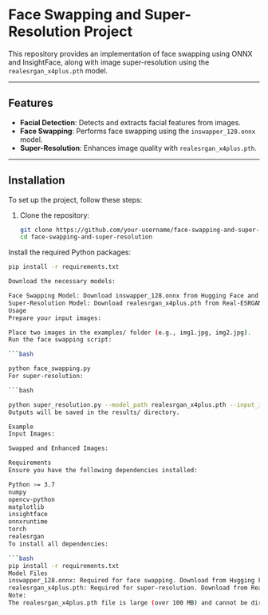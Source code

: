 # Face Swapping and Super-Resolution Project

This repository provides an implementation of face swapping using ONNX and InsightFace, along with image super-resolution using the `realesrgan_x4plus.pth` model.

---

## Features
- **Facial Detection**: Detects and extracts facial features from images.
- **Face Swapping**: Performs face swapping using the `inswapper_128.onnx` model.
- **Super-Resolution**: Enhances image quality with `realesrgan_x4plus.pth`.

---

## Installation

To set up the project, follow these steps:

1. Clone the repository:
   ```bash
   git clone https://github.com/your-username/face-swapping-and-super-resolution.git
   cd face-swapping-and-super-resolution
Install the required Python packages:

```bash
pip install -r requirements.txt

Download the necessary models:

Face Swapping Model: Download inswapper_128.onnx from Hugging Face and place it in the project root directory.
Super-Resolution Model: Download realesrgan_x4plus.pth from Real-ESRGAN GitHub Releases and place it in the project root directory.
Usage
Prepare your input images:

Place two images in the examples/ folder (e.g., img1.jpg, img2.jpg).
Run the face swapping script:

```bash

python face_swapping.py
For super-resolution:

```bash

python super_resolution.py --model_path realesrgan_x4plus.pth --input_image examples/img1.jpg
Outputs will be saved in the results/ directory.

Example
Input Images:

Swapped and Enhanced Images:

Requirements
Ensure you have the following dependencies installed:

Python >= 3.7
numpy
opencv-python
matplotlib
insightface
onnxruntime
torch
realesrgan
To install all dependencies:

```bash
pip install -r requirements.txt
Model Files
inswapper_128.onnx: Required for face swapping. Download from Hugging Face.
realesrgan_x4plus.pth: Required for super-resolution. Download from Real-ESRGAN GitHub Releases.
Note:
The realesrgan_x4plus.pth file is large (over 100 MB) and cannot be directly included in this repository due to GitHub's file size limits. Please download it manually and place it in the project root directory.
